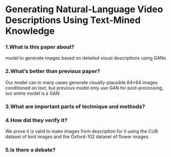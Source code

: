 # Generating Natural-Language Video Descriptions Using Text-Mined Knowledge

### 1.What is this paper about?

model to generate images based on detailed visual descriptions using GANs

### 2.What’s better than previous paper?

Our model can in many cases generate visually-plausible 64×64 images conditioned on text, 
but previous model only use GAN for post-processing, our entire model is a GAN

### 3.What are important parts of technique and methods?



### 4.How did they verify it?

We prove it is valid to make images from description for it using the CUB dataset of bird images and the Oxford-102 dataset of flower images.

### 5.Is there a debate?